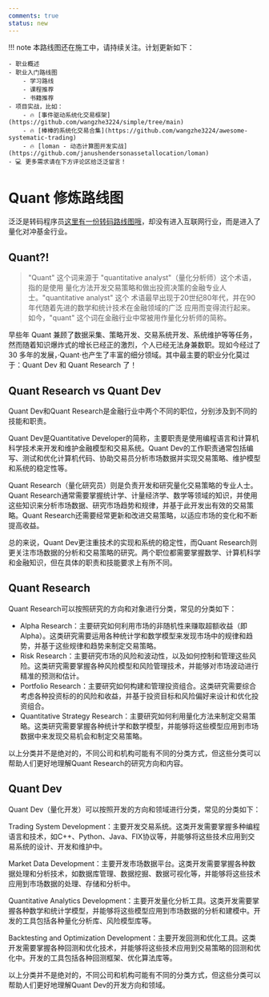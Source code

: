 ```yaml
---
comments: true
status: new
---
```


!!! note
    本路线图还在施工中，请持续关注。计划更新如下：

    - 职业概述
    - 职业入门路线图
        - 学习路线
        - 课程推荐
        - 书籍推荐
    - 项目实战，比如：
        - 🔥 [事件驱动系统化交易框架](https://github.com/wangzhe3224/simple/tree/main)
        - 🔥 [棒棒的系统化交易合集](https://github.com/wangzhe3224/awesome-systematic-trading)
        - 🔥 [loman - 动态计算图开发实战](https://github.com/janushendersonassetallocation/loman)
    - 💻 更多需求请在下方评论区给泛泛留言！

# Quant 修炼路线图

泛泛是转码程序员[这里有一份转码路线图哦](https://wangzhe3224.github.io/zhuan-ma/)，却没有进入互联网行业，而是进入了量化对冲基金行业。

## Quant?!

> "Quant" 这个词来源于 "quantitative analyst"（量化分析师）这个术语，指的是使用
> 量化方法开发交易策略和做出投资决策的金融专业人士。"quantitative analyst" 这个
> 术语最早出现于20世纪80年代，并在90年代随着先进的数学和统计技术在金融领域的广泛
> 应用而变得流行起来。如今，"quant" 这个词在金融行业中常被用作量化分析师的简称。

早些年 Quant 兼顾了数据采集、策略开发、交易系统开发、系统维护等等任务，然而随着知识爆炸式的增长已经正的激烈，个人已经无法身兼数职。现如今经过了 30 多年的发展，·Quant·也产生了丰富的细分领域。其中最主要的职业分化莫过于：Quant Dev 和 Quant Research 了！

## Quant Research vs Quant Dev

Quant Dev和Quant Research是金融行业中两个不同的职位，分别涉及到不同的技能和职责。

Quant Dev是Quantitative Developer的简称，主要职责是使用编程语言和计算机科学技术来开发和维护金融模型和交易系统。Quant Dev的工作职责通常包括编写、测试和优化计算机代码、协助交易员分析市场数据并实现交易策略、维护模型和系统的稳定性等。

Quant Research（量化研究员）则是负责开发和研究量化交易策略的专业人士。Quant Research通常需要掌握统计学、计量经济学、数学等领域的知识，并使用这些知识来分析市场数据、研究市场趋势和规律，并基于此开发出有效的交易策略。Quant Research还需要经常更新和改进交易策略，以适应市场的变化和不断提高收益。

总的来说，Quant Dev更注重技术的实现和系统的稳定性，而Quant Research则更关注市场数据的分析和交易策略的研究。两个职位都需要掌握数学、计算机科学和金融知识，但在具体的职责和技能要求上有所不同。

## Quant Research

Quant Research可以按照研究的方向和对象进行分类，常见的分类如下：

- Alpha Research：主要研究如何利用市场的非随机性来赚取超额收益（即Alpha）。这类研究需要运用各种统计学和数学模型来发现市场中的规律和趋势，并基于这些规律和趋势来制定交易策略。
- Risk Research：主要研究市场的风险和波动性，以及如何控制和管理这些风险。这类研究需要掌握各种风险模型和风险管理技术，并能够对市场波动进行精准的预测和估计。
- Portfolio Research：主要研究如何构建和管理投资组合。这类研究需要综合考虑各种投资标的的风险和收益，并基于投资目标和风险偏好来设计和优化投资组合。
- Quantitative Strategy Research：主要研究如何利用量化方法来制定交易策略。这类研究需要掌握各种统计学和数学模型，并能够将这些模型应用到市场数据中来发现交易机会和制定交易策略。

以上分类并不是绝对的，不同公司和机构可能有不同的分类方式，但这些分类可以帮助人们更好地理解Quant Research的研究方向和内容。

## Quant Dev

Quant Dev（量化开发）可以按照开发的方向和领域进行分类，常见的分类如下：

Trading System Development：主要开发交易系统。这类开发需要掌握多种编程语言和技术，如C++、Python、Java、FIX协议等，并能够将这些技术应用到交易系统的设计、开发和维护中。

Market Data Development：主要开发市场数据平台。这类开发需要掌握各种数据处理和分析技术，如数据库管理、数据挖掘、数据可视化等，并能够将这些技术应用到市场数据的处理、存储和分析中。

Quantitative Analytics Development：主要开发量化分析工具。这类开发需要掌握各种数学和统计学模型，并能够将这些模型应用到市场数据的分析和建模中。开发的工具包括各种量化分析库、风险模型库等。

Backtesting and Optimization Development：主要开发回测和优化工具。这类开发需要掌握各种回测和优化技术，并能够将这些技术应用到交易策略的回测和优化中。开发的工具包括各种回测框架、优化算法库等。

以上分类并不是绝对的，不同公司和机构可能有不同的分类方式，但这些分类可以帮助人们更好地理解Quant Dev的开发方向和领域。
